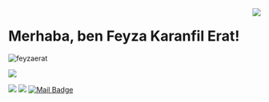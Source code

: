 <img align='right' src="https://github-readme-stats.vercel.app/api?username=feyzaerat&show_icons=true">

# Merhaba, ben Feyza Karanfil Erat!
<p align="left"> <img src="https://komarev.com/ghpvc/?username=feyzaerat" alt="feyzaerat" /> </p>

[![](https://img.shields.io/github/followers/feyzaerat?style=social)](https://www.github.com/feyzaerat)

[![](https://img.shields.io/badge/web-b48484?&style=for-the-badge&logo=fke&logoColor=red)](https://www.feyzaerat.com.tr/)
[![](https://img.shields.io/badge/linkedin-%230077B5.svg?&style=for-the-badge&logo=linkedin&logoColor=white)](https://www.linkedin.com/in/feyzakaranfilerat/)
[![Mail Badge](https://img.shields.io/badge/feyzakrnfl@gmail.com-c14438?style=for-the-badge&logo=Gmail&logoColor=white&link=mailto:mertcobanov@gmail.com)](mailto:feyzakrnfl@gmail.com)


